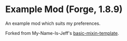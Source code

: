 # Example Mod (Forge, 1.8.9)

An example mod which suits my preferences.

Forked from My-Name-Is-Jeff's [basic-mixin-template](https://github.com/My-Name-Is-Jeff/basic-mixin-template).